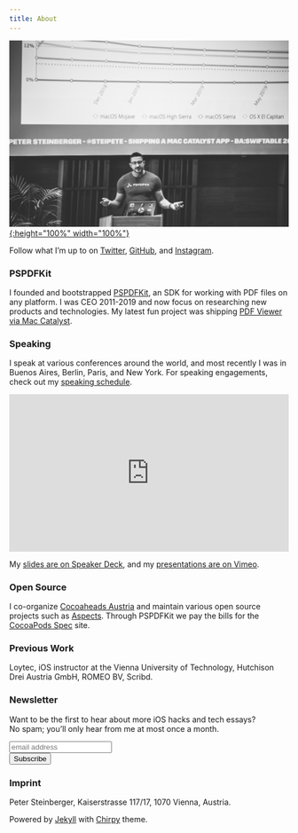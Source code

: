 ```yaml
---
title: About
---
```


[![Image of Peter Steinberger speaking at a conference](/assets/img/steipete-about.jpg){:height="100%" width="100%"}](https://github.com/steipete/speaking/blob/master/README.md)

Follow what I’m up to on [Twitter](https://twitter.com/steipete), [GitHub](https://github.com/steipete), and [Instagram](https://www.instagram.com/sportg33k).

### PSPDFKit

I founded and bootstrapped [PSPDFKit](http://pspdfkit.com), an SDK for working with PDF files on any platform. I was CEO 2011-2019 and now focus on researching new products and technologies. My latest fun project was shipping [PDF Viewer via Mac Catalyst](https://pdfviewer.io/).

### Speaking

I speak at various conferences around the world, and most recently I was in Buenos Aires, Berlin, Paris, and New York. For speaking engagements, check out my [speaking schedule](https://github.com/steipete/speaking/blob/master/README.md).

<div style='padding:56.25% 0 0 0;position:relative;'><iframe src='https://vimeo.com/showcase/5200619/embed' allowfullscreen frameborder='0' style='position:absolute;top:0;left:0;width:100%;height:100%;'></iframe></div>

My [slides are on Speaker Deck](https://speakerdeck.com/steipete/), and my [presentations are on Vimeo](http://steipete.tv/).

### Open Source

I co-organize [Cocoaheads Austria](https://twitter.com/cocoaheads_at?lang=en) and maintain various open source projects such as [Aspects](https://github.com/steipete/Aspects). Through PSPDFKit we pay the bills for the [CocoaPods Spec](https://cocoapods.org/) site.

### Previous Work

Loytec, iOS instructor at the Vienna University of Technology, Hutchison Drei Austria GmbH, ROMEO BV, Scribd. 

### Newsletter

Want to be the first to hear about more iOS hacks and tech essays?  
No spam; you’ll only hear from me at most once a month.

<!-- Begin Mailchimp Signup Form -->
<div id="mc_embed_signup">
<form action="https://steipete.us18.list-manage.com/subscribe/post?u=1b30fcd0931c48f4c6b2e30bd&amp;id=0877936fb2" method="post" id="mc-embedded-subscribe-form" name="mc-embedded-subscribe-form" class="validate" target="_blank" novalidate style="text-align: left !important;">
    <div id="mc_embed_signup_scroll">
<input type="email" value="" name="EMAIL" class="email" id="mce-EMAIL" placeholder="email address" required>
<div class="clear"><input type="submit" value="Subscribe" name="subscribe" id="mc-embedded-subscribe" class="button"></div>
</div>
</form>
</div>
<style type="text/css">
  #mc_embed_signup form { text-align: right !important; }
</style>
<!--End mc_embed_signup-->

### Imprint

Peter Steinberger, Kaiserstrasse 117/17, 1070 Vienna, Austria.

<p class="mb-0">
Powered by
<a href="https://jekyllrb.com" target="_blank">Jekyll</a>
with
<a href="https://github.com/cotes2020/jekyll-theme-chirpy/">Chirpy</a>
theme.
</p>